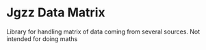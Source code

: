 Jgzz Data Matrix
=============


Library for handling matrix of data coming from several sources.
Not intended for doing maths

